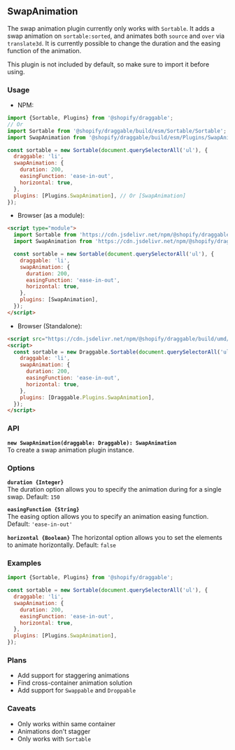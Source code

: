 ## SwapAnimation

The swap animation plugin currently only works with `Sortable`. It adds a swap animation on `sortable:sorted`,
and animates both `source` and `over` via `translate3d`. It is currently possible to change the duration and
the easing function of the animation.

This plugin is not included by default, so make sure to import it before using.

### Usage

- NPM:

```js
import {Sortable, Plugins} from '@shopify/draggable';
// Or
import Sortable from '@shopify/draggable/build/esm/Sortable/Sortable';
import SwapAnimation from '@shopify/draggable/build/esm/Plugins/SwapAnimation';

const sortable = new Sortable(document.querySelectorAll('ul'), {
  draggable: 'li',
  swapAnimation: {
    duration: 200,
    easingFunction: 'ease-in-out',
    horizontal: true,
  },
  plugins: [Plugins.SwapAnimation], // Or [SwapAnimation]
});
```

- Browser (as a module):

```html
<script type="module">
  import Sortable from 'https://cdn.jsdelivr.net/npm/@shopify/draggable/build/esm/Sortable/Sortable.js';
  import SwapAnimation from 'https://cdn.jsdelivr.net/npm/@shopify/draggable/build/esm/Plugins/SwapAnimation.js';

  const sortable = new Sortable(document.querySelectorAll('ul'), {
    draggable: 'li',
    swapAnimation: {
      duration: 200,
      easingFunction: 'ease-in-out',
      horizontal: true,
    },
    plugins: [SwapAnimation],
  });
</script>
```

- Browser (Standalone):

```html
<script src="https://cdn.jsdelivr.net/npm/@shopify/draggable/build/umd/index.min.js"></script>
<script>
  const sortable = new Draggable.Sortable(document.querySelectorAll('ul'), {
    draggable: 'li',
    swapAnimation: {
      duration: 200,
      easingFunction: 'ease-in-out',
      horizontal: true,
    },
    plugins: [Draggable.Plugins.SwapAnimation],
  });
</script>
```

### API

**`new SwapAnimation(draggable: Draggable): SwapAnimation`**  
To create a swap animation plugin instance.

### Options

**`duration {Integer}`**  
The duration option allows you to specify the animation during for a single swap. Default: `150`

**`easingFunction {String}`**  
The easing option allows you to specify an animation easing function. Default: `'ease-in-out'`

**`horizontal {Boolean}`**
The horizontal option allows you to set the elements to animate horizontally. Default: `false`

### Examples

```js
import {Sortable, Plugins} from '@shopify/draggable';

const sortable = new Sortable(document.querySelectorAll('ul'), {
  draggable: 'li',
  swapAnimation: {
    duration: 200,
    easingFunction: 'ease-in-out',
    horizontal: true,
  },
  plugins: [Plugins.SwapAnimation],
});
```

### Plans

- Add support for staggering animations
- Find cross-container animation solution
- Add support for `Swappable` and `Droppable`

### Caveats

- Only works within same container
- Animations don't stagger
- Only works with `Sortable`
